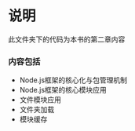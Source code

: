 # 说明

此文件夹下的代码为本书的第二章内容

### 内容包括

- Node.js框架的核心化与包管理机制
- Node.js框架的核心模块应用
- 文件模块应用
- 文件夹加载
- 模块缓存
